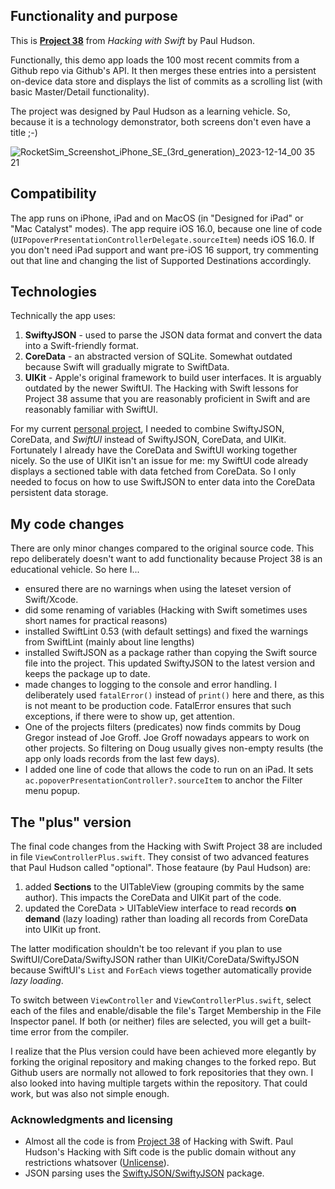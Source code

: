 ## Functionality and purpose
This is [__Project 38__](https://www.hackingwithswift.com/read/38/) from _Hacking with Swift_ by Paul Hudson.

Functionally, this demo app loads the 100 most recent commits from a Github repo via Github's API. It then 
merges these entries into a persistent on-device data store and displays the list of commits as a 
scrolling list (with basic Master/Detail functionality).

The project was designed by Paul Hudson as a learning vehicle. 
So, because it is a technology demonstrator, both screens don't even have a title ;-)

![RocketSim_Screenshot_iPhone_SE_(3rd_generation)_2023-12-14_00 35 21](https://github.com/vdhamer/SwiftyJSON_demo/assets/13396568/abfdfe64-f706-40a2-ab37-e4357092c72a)

## Compatibility
The app runs on iPhone, iPad and on MacOS (in "Designed for iPad" or "Mac Catalyst" modes).
The app require iOS 16.0, because one line of code (`UIPopoverPresentationControllerDelegate.sourceItem`)
needs iOS 16.0. If you don't need iPad support and want pre-iOS 16 support, try commenting out that line and changing
the list of Supported Destinations accordingly.

## Technologies
Technically the app uses:
1. **SwiftyJSON** - used to parse the JSON data format and convert the data into a Swift-friendly format.
2. **CoreData** - an abstracted version of SQLite. Somewhat outdated because Swift will gradually migrate to SwiftData.
3. **UIKit** - Apple's original framework to build user interfaces. It is arguably outdated by the newer SwiftUI.
The Hacking with Swift lessons for Project 38 assume that you are reasonably proficient in Swift and are reasonably familiar with SwiftUI.

For my current [personal project](https://github.com/vdhamer/Photo-Club-Hub), I needed to combine SwiftyJSON, CoreData, and _SwiftUI_ instead of SwiftyJSON, CoreData, and UIKit.
Fortunately I already have the CoreData and SwiftUI working together nicely. 
So the use of UIKit isn't an issue for me: my SwiftUI code already displays a sectioned table with data fetched from CoreData.
So I only needed to focus on how to use SwiftJSON to enter data into the CoreData persistent data storage.

## My code changes

There are only minor changes compared to the original source code. This repo deliberately doesn't want to add functionality because Project 38 is an educational vehicle. So here I...
- ensured there are no warnings when using the lateset version of Swift/Xcode.
- did some renaming of variables (Hacking with Swift sometimes uses short names for practical reasons)
- installed SwiftLint 0.53 (with default settings) and fixed the warnings from SwiftLint (mainly about line lengths)
- installed SwiftJSON as a package rather than copying the Swift source file into the project. This updated SwiftyJSON to the latest version and keeps the package up to date.
- made changes to logging to the console and error handling. I deliberately used `fatalError()` instead of `print()` here and there, as this is not meant to be production code. FatalError ensures that such exceptions, if there were to show up, get attention.
- One of the projects filters (predicates) now finds commits by Doug Gregor instead of Joe Groff. Joe Groff nowadays appears to work on other projects. So filtering on Doug usually gives non-empty results (the app only loads records from the last few days).
- I added one line of code that allows the code to run on an iPad. It sets `ac.popoverPresentationController?.sourceItem` to anchor the Filter menu popup.

## The "plus" version

The final code changes from the Hacking with Swift Project 38 are included in file `ViewControllerPlus.swift`.
They consist of two advanced features that Paul Hudson called "optional". Those feataure (by Paul Hudson) are:
1. added **Sections** to the UITableView (grouping commits by the same author). This impacts the CoreData and UIKit part of the code.
2. updated the CoreData > UITableView interface to read records **on demand** (lazy loading) rather than loading all records from CoreData into UIKit up front.

The latter modification shouldn't be too relevant if you plan to use SwiftUI/CoreData/SwiftyJSON rather than UIKit/CoreData/SwiftyJSON
because SwiftUI's `List` and `ForEach` views together automatically provide _lazy loading_.

To switch between `ViewController` and `ViewControllerPlus.swift`, select each of the files and enable/disable the 
file's Target Membership in the File Inspector panel. If both (or neither) files are selected, you will get a built-time
error from the compiler.

I realize that the Plus version could have been achieved more elegantly by forking the original repository and 
making changes to the forked repo. But Github users are normally not allowed to fork repositories that they own. 
I also looked into having multiple targets within the repository. That could work, but was also not simple enough.

### Acknowledgments and licensing

* Almost all the code is from [Project 38](https://www.hackingwithswift.com/read/38/) of Hacking with Swift. Paul Hudson's Hacking with Sift code is the public domain without any restrictions whatsover ([Unlicense](https://unlicense.org)).
* JSON parsing uses the [SwiftyJSON/SwiftyJSON](https://github.com/SwiftyJSON/SwiftyJSON) package.
